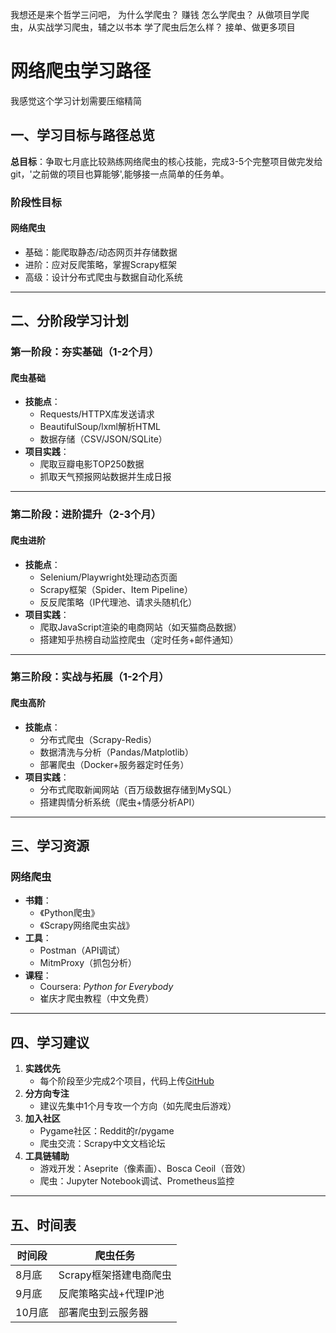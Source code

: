 我想还是来个哲学三问吧，
为什么学爬虫？
赚钱
怎么学爬虫？
从做项目学爬虫，从实战学习爬虫，辅之以书本
学了爬虫后怎么样？
接单、做更多项目
# 网络爬虫学习路径
我感觉这个学习计划需要压缩精简
## 一、学习目标与路径总览
**总目标**：争取七月底比较熟练网络爬虫的核心技能，完成3-5个完整项目做完发给git，'之前做的项目也算能够',能够接一点简单的任务单。
### 阶段性目标
#### 网络爬虫
- 基础：能爬取静态/动态网页并存储数据  
- 进阶：应对反爬策略，掌握Scrapy框架  
- 高级：设计分布式爬虫与数据自动化系统

---

## 二、分阶段学习计划

### 第一阶段：夯实基础（1-2个月）
#### 爬虫基础
- **技能点**：
  - Requests/HTTPX库发送请求
  - BeautifulSoup/lxml解析HTML
  - 数据存储（CSV/JSON/SQLite）
- **项目实践**：
  - 爬取豆瓣电影TOP250数据
  - 抓取天气预报网站数据并生成日报

---

### 第二阶段：进阶提升（2-3个月）
#### 爬虫进阶
- **技能点**：
  - Selenium/Playwright处理动态页面
  - Scrapy框架（Spider、Item Pipeline）
  - 反反爬策略（IP代理池、请求头随机化）
- **项目实践**：
  - 爬取JavaScript渲染的电商网站（如天猫商品数据）
  - 搭建知乎热榜自动监控爬虫（定时任务+邮件通知）

---
### 第三阶段：实战与拓展（1-2个月）
#### 爬虫高阶
- **技能点**：
  - 分布式爬虫（Scrapy-Redis）
  - 数据清洗与分析（Pandas/Matplotlib）
  - 部署爬虫（Docker+服务器定时任务）
- **项目实践**：
  - 分布式爬取新闻网站（百万级数据存储到MySQL）
  - 搭建舆情分析系统（爬虫+情感分析API）

---

## 三、学习资源
### 网络爬虫
- **书籍**：
  - 《Python爬虫》
  - 《Scrapy网络爬虫实战》
- **工具**：
  - Postman（API调试）
  - MitmProxy（抓包分析）
- **课程**：
  - Coursera: *Python for Everybody*
  - 崔庆才爬虫教程（中文免费）

---

## 四、学习建议
1. **实践优先**  
   - 每个阶段至少完成2个项目，代码上传[GitHub](https://github.com/your-profile)
2. **分方向专注**  
   - 建议先集中1个月专攻一个方向（如先爬虫后游戏）
3. **加入社区**  
   - Pygame社区：Reddit的r/pygame
   - 爬虫交流：Scrapy中文文档论坛
4. **工具链辅助**  
   - 游戏开发：Aseprite（像素画）、Bosca Ceoil（音效）
   - 爬虫：Jupyter Notebook调试、Prometheus监控

---

## 五、时间表
| 时间段   |爬虫任务                   |
|----------|--------------------------|
| 8月底   | Scrapy框架搭建电商爬虫     |
|  9月底  | 反爬策略实战+代理IP池      |
| 10月底  | 部署爬虫到云服务器         |









